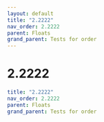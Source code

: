 ```yaml
---
layout: default
title: "2.2222"
nav_order: 2.2222
parent: Floats
grand_parent: Tests for order
---
```


# 2.2222

```yaml
title: "2.2222"
nav_order: 2.2222
parent: Floats
grand_parent: Tests for order
```